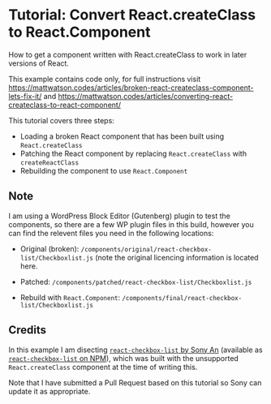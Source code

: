 # Tutorial: Convert React.createClass to React.Component

How to get a component written with React.createClass to work in later versions of React.

This example contains code only, for full instructions visit https://mattwatson.codes/articles/broken-react-createclass-component-lets-fix-it/ and https://mattwatson.codes/articles/converting-react-createclass-to-react-component/

This tutorial covers three steps:

- Loading a broken React component that has been built using `React.createClass`
- Patching the React component by replacing `React.createClass` with `createReactClass`
- Rebuilding the component to use `React.Component`

## Note

I am using a WordPress Block Editor (Gutenberg) plugin to test the components, so there are a few WP plugin files in this build, however you can find the relevent files you need in the following locations:

- Original (broken): `/components/original/react-checkbox-list/Checkboxlist.js` (note the original licencing information is located here.

- Patched: `/components/patched/react-checkbox-list/Checkboxlist.js`

- Rebuild with `React.Component`: `/components/final/react-checkbox-list/Checkboxlist.js`

## Credits

In this example I am disecting [`react-checkbox-list` by Sony An](https://github.com/sonyan/react-checkbox-list) (available as [`react-checkbox-list` on NPM](https://www.npmjs.com/package/react-checkbox-list)), which was built with the unsupported `React.createClass` component at the time of writing this.

Note that I have submitted a Pull Request based on this tutorial so Sony can update it as appropriate.
